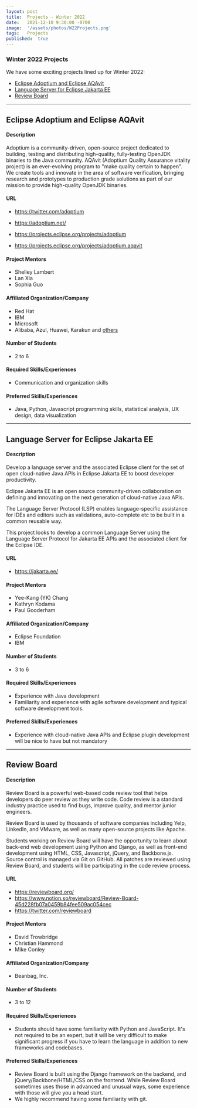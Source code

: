 ```yaml
---
layout: post
title:  Projects - Winter 2022  
date:   2021-12-10 9:30:00 -0700
image:  '/assets/photos/W22Projects.png'
tags:   Projects
published:	true
---
```


### Winter 2022 Projects

We have some exciting projects lined up for Winter 2022:
- [Eclipse Adoptium and Eclipse AQAvit](#eclipse-adoptium-and-eclipse-aqavit)
- [Language Server for Eclipse Jakarta EE](#language-server-for-eclipse-jakarta-ee)
- [Review Board](#review-board)

---

## Eclipse Adoptium and Eclipse AQAvit 

#### Description
Adoptium is a community-driven, open-source project dedicated to building, testing and distributing high-quality, fully-testing OpenJDK binaries to the Java community.  AQAvit (Adoptium Quality Assurance vitality project) is an ever-evolving program to "make quality certain to happen".  We create tools and innovate in the area of software verification, bringing research and prototypes to production grade solutions as part of our mission to provide high-quality OpenJDK binaries.

#### URL
- <https://twitter.com/adoptium>
- <https://adoptium.net/>

- <https://projects.eclipse.org/projects/adoptium>
- <https://projects.eclipse.org/projects/adoptium.aqavit>

#### Project Mentors
- Shelley Lambert
- Lan Xia
- Sophia Guo

#### Affiliated Organization/Company
- Red Hat
- IBM
- Microsoft
- Alibaba, Azul, Huawei, Karakun and [others](https://adoptium.net/members.html)

#### Number of Students
- 2 to 6

#### Required Skills/Experiences
- Communication and organization skills  

#### Preferred Skills/Experiences
- Java, Python, Javascript programming skills, statistical analysis, UX design, data visualization

---


## Language Server for Eclipse Jakarta EE

#### Description
Develop a language server and the associated Eclipse client for the set of open cloud-native Java APIs in Eclipse Jakarta EE to boost developer productivity.

Eclipse Jakarta EE is an open source community-driven collaboration on defining and innovating on the next generation of cloud-native Java APIs.

The Language Server Protocol (LSP) enables language-specific assistance for IDEs and editors such as validations, auto-complete etc to be built in a common reusable way.

This project looks to develop a common Language Server using the Language Server Protocol for Jakarta EE APIs and the associated client for the Eclipse IDE.

#### URL
- <https://jakarta.ee/>

#### Project Mentors
- Yee-Kang (YK) Chang
- Kathryn Kodama
- Paul Gooderham

#### Affiliated Organization/Company
- Eclipse Foundation
- IBM

#### Number of Students
- 3 to 6

#### Required Skills/Experiences
- Experience with Java development
- Familiarity and experience with agile software development and typical software development tools.

#### Preferred Skills/Experiences
- Experience with cloud-native Java APIs and Eclipse plugin development will be nice to have but not mandatory

---

## Review Board

#### Description
Review Board is a powerful web-based code review tool that helps developers do peer review as they write code. Code review is a standard industry practice used to find bugs, improve quality, and mentor junior engineers.

Review Board is used by thousands of software companies including Yelp, LinkedIn, and VMware, as well as many open-source projects like Apache.

Students working on Review Board will have the opportunity to learn about back-end web development using Python and Django, as well as front-end development using HTML, CSS, Javascript, jQuery, and Backbone.js. Source control is managed via Git on GitHub. All patches are reviewed using Review Board, and students will be participating in the code review process.

#### URL
- <https://reviewboard.org/>
- <https://www.notion.so/reviewboard/Review-Board-45d228fb07a0459b84fee509ac054cec>
- <https://twitter.com/reviewboard>

#### Project Mentors
- David Trowbridge
- Christian Hammond
- Mike Conley

#### Affiliated Organization/Company
- Beanbag, Inc.

#### Number of Students
- 3 to 12

#### Required Skills/Experiences
- Students should have some familiarity with Python and JavaScript. It's not required to be an expert, but it will be very difficult to make significant progress if you have to learn the language in addition to new frameworks and codebases.

#### Preferred Skills/Experiences
- Review Board is built using the Django framework on the backend, and jQuery/Backbone/HTML/CSS on the frontend. While Review Board sometimes uses those in advanced and unusual ways, some experience with those will give you a head start.
- We highly recommend having some familiarity with git.